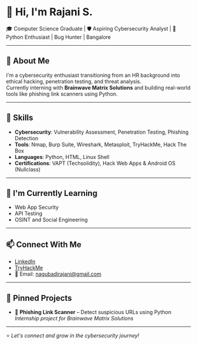 # 👋 Hi, I'm Rajani S.

🎓 Computer Science Graduate | 🛡️ Aspiring Cybersecurity Analyst | 🐍 Python Enthusiast | Bug Hunter | Bangalore

---

## 🚀 About Me

I'm a cybersecurity enthusiast transitioning from an HR background into ethical hacking, penetration testing, and threat analysis.  
Currently interning with **Brainwave Matrix Solutions** and building real-world tools like phishing link scanners using Python.

---

## 🔧 Skills
- **Cybersecurity**: Vulnerability Assessment, Penetration Testing, Phishing Detection
- **Tools**: Nmap, Burp Suite, Wireshark, Metasploit, TryHackMe, Hack The Box
- **Languages**: Python, HTML, Linux Shell
- **Certifications**: VAPT (Techsolidity), Hack Web Apps & Android OS (Nullclass)

---

## 🌱 I'm Currently Learning
- Web App Security
- API Testing
- OSINT and Social Engineering

---

## 📫 Connect With Me
- [LinkedIn](https://www.linkedin.com/in/rajani-s-16a94b301/)
- [TryHackMe](https://tryhackme.com/p/Rajanivapt)
- 📧 Email: nagubadirajani@gmail.com

---

## 📌 Pinned Projects
- 🔗 **Phishing Link Scanner** – Detect suspicious URLs using Python  
  _Internship project for Brainwave Matrix Solutions_

---

⭐ _Let's connect and grow in the cybersecurity journey!_
